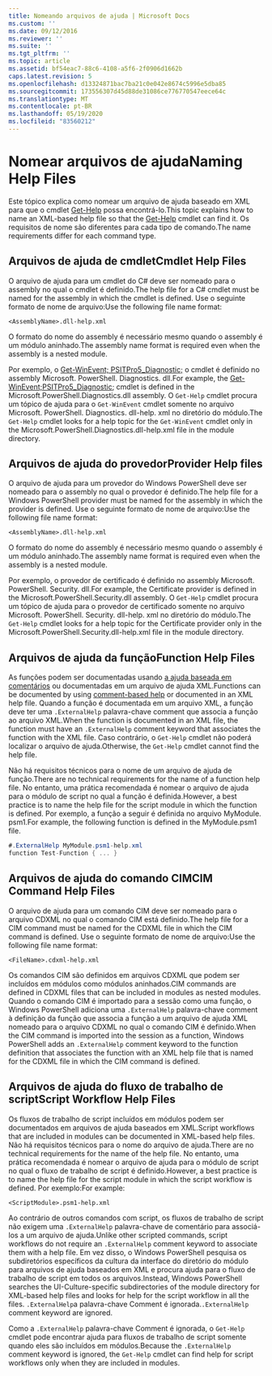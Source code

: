 ```yaml
---
title: Nomeando arquivos de ajuda | Microsoft Docs
ms.custom: ''
ms.date: 09/12/2016
ms.reviewer: ''
ms.suite: ''
ms.tgt_pltfrm: ''
ms.topic: article
ms.assetid: bf54eac7-88c6-4108-a5f6-2f0906d1662b
caps.latest.revision: 5
ms.openlocfilehash: d13324871bac7ba21c0e042e8674c5996e5dba85
ms.sourcegitcommit: 173556307d45d88de31086ce776770547eece64c
ms.translationtype: MT
ms.contentlocale: pt-BR
ms.lasthandoff: 05/19/2020
ms.locfileid: "83560212"
---
```

# <a name="naming-help-files"></a><span data-ttu-id="39b78-102">Nomear arquivos de ajuda</span><span class="sxs-lookup"><span data-stu-id="39b78-102">Naming Help Files</span></span>

<span data-ttu-id="39b78-103">Este tópico explica como nomear um arquivo de ajuda baseado em XML para que o cmdlet [Get-Help](/powershell/module/Microsoft.PowerShell.Core/Get-Help) possa encontrá-lo.</span><span class="sxs-lookup"><span data-stu-id="39b78-103">This topic explains how to name an XML-based help file so that the [Get-Help](/powershell/module/Microsoft.PowerShell.Core/Get-Help) cmdlet can find it.</span></span> <span data-ttu-id="39b78-104">Os requisitos de nome são diferentes para cada tipo de comando.</span><span class="sxs-lookup"><span data-stu-id="39b78-104">The name requirements differ for each command type.</span></span>

## <a name="cmdlet-help-files"></a><span data-ttu-id="39b78-105">Arquivos de ajuda de cmdlet</span><span class="sxs-lookup"><span data-stu-id="39b78-105">Cmdlet Help Files</span></span>

<span data-ttu-id="39b78-106">O arquivo de ajuda para um cmdlet do C# deve ser nomeado para o assembly no qual o cmdlet é definido.</span><span class="sxs-lookup"><span data-stu-id="39b78-106">The help file for a C# cmdlet must be named for the assembly in which the cmdlet is defined.</span></span> <span data-ttu-id="39b78-107">Use o seguinte formato de nome de arquivo:</span><span class="sxs-lookup"><span data-stu-id="39b78-107">Use the following file name format:</span></span>

```
<AssemblyName>.dll-help.xml
```

<span data-ttu-id="39b78-108">O formato do nome do assembly é necessário mesmo quando o assembly é um módulo aninhado.</span><span class="sxs-lookup"><span data-stu-id="39b78-108">The assembly name format is required even when the assembly is a nested module.</span></span>

<span data-ttu-id="39b78-109">Por exemplo, o [Get-WinEvent; PSITPro5_Diagnostic;](/powershell/module/Microsoft.PowerShell.Diagnostics/Get-WinEvent) o cmdlet é definido no assembly Microsoft. PowerShell. Diagnostics. dll.</span><span class="sxs-lookup"><span data-stu-id="39b78-109">For example, the [Get-WinEvent;PSITPro5_Diagnostic;](/powershell/module/Microsoft.PowerShell.Diagnostics/Get-WinEvent) cmdlet is defined in the Microsoft.PowerShell.Diagnostics.dll assembly.</span></span> <span data-ttu-id="39b78-110">O `Get-Help` cmdlet procura um tópico de ajuda para o `Get-WinEvent` cmdlet somente no arquivo Microsoft. PowerShell. Diagnostics. dll-help. xml no diretório do módulo.</span><span class="sxs-lookup"><span data-stu-id="39b78-110">The `Get-Help` cmdlet looks for a help topic for the `Get-WinEvent` cmdlet only in the Microsoft.PowerShell.Diagnostics.dll-help.xml file in the module directory.</span></span>

## <a name="provider-help-files"></a><span data-ttu-id="39b78-111">Arquivos de ajuda do provedor</span><span class="sxs-lookup"><span data-stu-id="39b78-111">Provider Help files</span></span>

<span data-ttu-id="39b78-112">O arquivo de ajuda para um provedor do Windows PowerShell deve ser nomeado para o assembly no qual o provedor é definido.</span><span class="sxs-lookup"><span data-stu-id="39b78-112">The help file for a Windows PowerShell provider must be named for the assembly in which the provider is defined.</span></span> <span data-ttu-id="39b78-113">Use o seguinte formato de nome de arquivo:</span><span class="sxs-lookup"><span data-stu-id="39b78-113">Use the following file name format:</span></span>

```
<AssemblyName>.dll-help.xml
```

<span data-ttu-id="39b78-114">O formato do nome do assembly é necessário mesmo quando o assembly é um módulo aninhado.</span><span class="sxs-lookup"><span data-stu-id="39b78-114">The assembly name format is required even when the assembly is a nested module.</span></span>

<span data-ttu-id="39b78-115">Por exemplo, o provedor de certificado é definido no assembly Microsoft. PowerShell. Security. dll.</span><span class="sxs-lookup"><span data-stu-id="39b78-115">For example, the Certificate provider is defined in the Microsoft.PowerShell.Security.dll assembly.</span></span> <span data-ttu-id="39b78-116">O `Get-Help` cmdlet procura um tópico de ajuda para o provedor de certificado somente no arquivo Microsoft. PowerShell. Security. dll-help. xml no diretório do módulo.</span><span class="sxs-lookup"><span data-stu-id="39b78-116">The `Get-Help` cmdlet looks for a help topic for the Certificate provider only in the Microsoft.PowerShell.Security.dll-help.xml file in the module directory.</span></span>

## <a name="function-help-files"></a><span data-ttu-id="39b78-117">Arquivos de ajuda da função</span><span class="sxs-lookup"><span data-stu-id="39b78-117">Function Help Files</span></span>

<span data-ttu-id="39b78-118">As funções podem ser documentadas usando [a ajuda baseada em comentários](/powershell/module/microsoft.powershell.core/about/about_comment_based_help) ou documentadas em um arquivo de ajuda XML.</span><span class="sxs-lookup"><span data-stu-id="39b78-118">Functions can be documented by using [comment-based help](/powershell/module/microsoft.powershell.core/about/about_comment_based_help) or documented in an XML help file.</span></span> <span data-ttu-id="39b78-119">Quando a função é documentada em um arquivo XML, a função deve ter uma `.ExternalHelp` palavra-chave comment que associa a função ao arquivo XML.</span><span class="sxs-lookup"><span data-stu-id="39b78-119">When the function is documented in an XML file, the function must have an `.ExternalHelp` comment keyword that associates the function with the XML file.</span></span> <span data-ttu-id="39b78-120">Caso contrário, o `Get-Help` cmdlet não poderá localizar o arquivo de ajuda.</span><span class="sxs-lookup"><span data-stu-id="39b78-120">Otherwise, the `Get-Help` cmdlet cannot find the help file.</span></span>

<span data-ttu-id="39b78-121">Não há requisitos técnicos para o nome de um arquivo de ajuda de função.</span><span class="sxs-lookup"><span data-stu-id="39b78-121">There are no technical requirements for the name of a function help file.</span></span> <span data-ttu-id="39b78-122">No entanto, uma prática recomendada é nomear o arquivo de ajuda para o módulo de script no qual a função é definida.</span><span class="sxs-lookup"><span data-stu-id="39b78-122">However, a best practice is to name the help file for the script module in which the function is defined.</span></span> <span data-ttu-id="39b78-123">Por exemplo, a função a seguir é definida no arquivo MyModule. psm1.</span><span class="sxs-lookup"><span data-stu-id="39b78-123">For example, the following function is defined in the MyModule.psm1 file.</span></span>

```csharp
#.ExternalHelp MyModule.psm1-help.xml
function Test-Function { ... }
```

## <a name="cim-command-help-files"></a><span data-ttu-id="39b78-124">Arquivos de ajuda do comando CIM</span><span class="sxs-lookup"><span data-stu-id="39b78-124">CIM Command Help Files</span></span>

<span data-ttu-id="39b78-125">O arquivo de ajuda para um comando CIM deve ser nomeado para o arquivo CDXML no qual o comando CIM está definido.</span><span class="sxs-lookup"><span data-stu-id="39b78-125">The help file for a CIM command must be named for the CDXML file in which the CIM command is defined.</span></span> <span data-ttu-id="39b78-126">Use o seguinte formato de nome de arquivo:</span><span class="sxs-lookup"><span data-stu-id="39b78-126">Use the following file name format:</span></span>

```
<FileName>.cdxml-help.xml
```

<span data-ttu-id="39b78-127">Os comandos CIM são definidos em arquivos CDXML que podem ser incluídos em módulos como módulos aninhados.</span><span class="sxs-lookup"><span data-stu-id="39b78-127">CIM commands are defined in CDXML files that can be included in modules as nested modules.</span></span> <span data-ttu-id="39b78-128">Quando o comando CIM é importado para a sessão como uma função, o Windows PowerShell adiciona uma `.ExternalHelp` palavra-chave comment à definição da função que associa a função a um arquivo de ajuda XML nomeado para o arquivo CDXML no qual o comando CIM é definido.</span><span class="sxs-lookup"><span data-stu-id="39b78-128">When the CIM command is imported into the session as a function, Windows PowerShell adds an `.ExternalHelp` comment keyword to the function definition that associates the function with an XML help file that is named for the CDXML file in which the CIM command is defined.</span></span>

## <a name="script-workflow-help-files"></a><span data-ttu-id="39b78-129">Arquivos de ajuda do fluxo de trabalho de script</span><span class="sxs-lookup"><span data-stu-id="39b78-129">Script Workflow Help Files</span></span>

<span data-ttu-id="39b78-130">Os fluxos de trabalho de script incluídos em módulos podem ser documentados em arquivos de ajuda baseados em XML.</span><span class="sxs-lookup"><span data-stu-id="39b78-130">Script workflows that are included in modules can be documented in XML-based help files.</span></span> <span data-ttu-id="39b78-131">Não há requisitos técnicos para o nome do arquivo de ajuda.</span><span class="sxs-lookup"><span data-stu-id="39b78-131">There are no technical requirements for the name of the help file.</span></span> <span data-ttu-id="39b78-132">No entanto, uma prática recomendada é nomear o arquivo de ajuda para o módulo de script no qual o fluxo de trabalho de script é definido.</span><span class="sxs-lookup"><span data-stu-id="39b78-132">However, a best practice is to name the help file for the script module in which the script workflow is defined.</span></span> <span data-ttu-id="39b78-133">Por exemplo:</span><span class="sxs-lookup"><span data-stu-id="39b78-133">For example:</span></span>

```
<ScriptModule>.psm1-help.xml
```

<span data-ttu-id="39b78-134">Ao contrário de outros comandos com script, os fluxos de trabalho de script não exigem uma `.ExternalHelp` palavra-chave de comentário para associá-los a um arquivo de ajuda.</span><span class="sxs-lookup"><span data-stu-id="39b78-134">Unlike other scripted commands, script workflows do not require an `.ExternalHelp` comment keyword to associate them with a help file.</span></span> <span data-ttu-id="39b78-135">Em vez disso, o Windows PowerShell pesquisa os subdiretórios específicos da cultura da interface do diretório do módulo para arquivos de ajuda baseados em XML e procura ajuda para o fluxo de trabalho de script em todos os arquivos.</span><span class="sxs-lookup"><span data-stu-id="39b78-135">Instead, Windows PowerShell searches the UI-Culture-specific subdirectories of the module directory for XML-based help files and looks for help for the script workflow in all the files.</span></span> <span data-ttu-id="39b78-136">`.ExternalHelp`a palavra-chave Comment é ignorada.</span><span class="sxs-lookup"><span data-stu-id="39b78-136">`.ExternalHelp` comment keyword are ignored.</span></span>

<span data-ttu-id="39b78-137">Como a `.ExternalHelp` palavra-chave Comment é ignorada, o `Get-Help` cmdlet pode encontrar ajuda para fluxos de trabalho de script somente quando eles são incluídos em módulos.</span><span class="sxs-lookup"><span data-stu-id="39b78-137">Because the `.ExternalHelp` comment keyword is ignored, the `Get-Help` cmdlet can find help for script workflows only when they are included in modules.</span></span>
